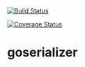 [![Build Status](https://drone.io/github.com/MindFlavor/goserializer/status.png)](https://drone.io/github.com/MindFlavor/goserializer/latest)

[![Coverage Status](https://coveralls.io/repos/MindFlavor/goserializer/badge.svg?branch=master&service=github)](https://coveralls.io/github/MindFlavor/goserializer?branch=master)

# goserializer

